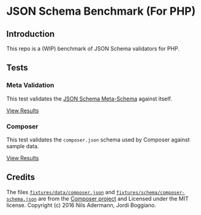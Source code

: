 # JSON Schema Benchmark (For PHP)

## Introduction

This repo is a (WIP) benchmark of JSON Schema validators for PHP.

## Tests

### Meta Validation

This test validates the [JSON Schema Meta-Schema](http://json-schema.org/documentation.html) against itself.

[View Results](reports/validating-the-meta-schema.md)

### Composer

This test validates the `composer.json` schema used by Composer against sample data.

[View Results](reports/validating-composer.md)

## Credits

The files [`fixtures/data/composer.json`](fixtures/data/composer.json) and [`fixtures/schema/composer-schema.json`](fixtures/schema/composer-schema.json) are from the [Composer project](https://github.com/composer/composer) and Licensed under the MIT license.  Copyright (c) 2016 Nils Adermann, Jordi Boggiano.
